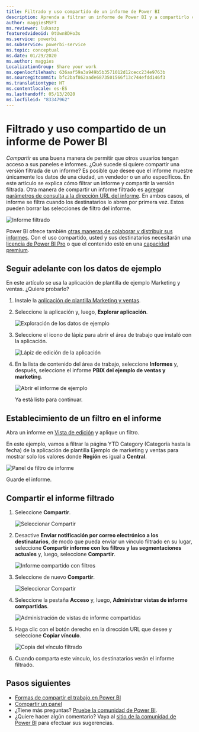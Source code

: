 ```yaml
---
title: Filtrado y uso compartido de un informe de Power BI
description: Aprenda a filtrar un informe de Power BI y a compartirlo con los compañeros de la organización.
author: maggiesMSFT
ms.reviewer: lukaszp
featuredvideoid: 0tUwn8DHo3s
ms.service: powerbi
ms.subservice: powerbi-service
ms.topic: conceptual
ms.date: 01/29/2020
ms.author: maggies
LocalizationGroup: Share your work
ms.openlocfilehash: 636aaf59a3a949b5b3571012d12cecc234e9763b
ms.sourcegitcommit: bfc2baf862aade6873501566f13c744efdd146f3
ms.translationtype: HT
ms.contentlocale: es-ES
ms.lasthandoff: 05/13/2020
ms.locfileid: "83347962"
---
```

# <a name="filter-and-share-a-power-bi-report"></a>Filtrado y uso compartido de un informe de Power BI
*Compartir* es una buena manera de permitir que otros usuarios tengan acceso a sus paneles e informes. ¿Qué sucede si quiere compartir una versión filtrada de un informe? Es posible que desee que el informe muestre únicamente los datos de una ciudad, un vendedor o un año específicos. En este artículo se explica cómo filtrar un informe y compartir la versión filtrada. Otra manera de compartir un informe filtrado es [agregar parámetros de consulta a la dirección URL del informe](service-url-filters.md). En ambos casos, el informe se filtra cuando los destinatarios lo abren por primera vez. Estos pueden borrar las selecciones de filtro del informe.

![Informe filtrado](media/service-share-reports/power-bi-share-filter-pane-report.png)

Power BI ofrece también [otras maneras de colaborar y distribuir sus informes](service-how-to-collaborate-distribute-dashboards-reports.md). Con el uso compartido, usted y sus destinatarios necesitarán una [licencia de Power BI Pro](../fundamentals/service-features-license-type.md) o que el contenido esté en una [capacidad premium](../admin/service-premium-what-is.md). 

## <a name="follow-along-with-sample-data"></a>Seguir adelante con los datos de ejemplo

En este artículo se usa la aplicación de plantilla de ejemplo Marketing y ventas. ¿Quiere probarlo? 

1. Instale la [aplicación de plantilla Marketing y ventas](https://appsource.microsoft.com/product/power-bi/microsoft-retail-analysis-sample.salesandmarketingsample?tab=Overview).
2. Seleccione la aplicación y, luego, **Explorar aplicación**.

   ![Exploración de los datos de ejemplo](media/service-share-reports/power-bi-sample-explore-data.png)

3. Seleccione el icono de lápiz para abrir el área de trabajo que instaló con la aplicación.

    ![Lápiz de edición de la aplicación](media/service-share-reports/power-bi-edit-pencil-app.png)

4. En la lista de contenido del área de trabajo, seleccione **Informes** y, después, seleccione el informe **PBIX del ejemplo de ventas y marketing**.

    ![Abrir el informe de ejemplo](media/service-share-reports/power-bi-open-sample-report.png)

    Ya está listo para continuar.

## <a name="set-a-filter-in-the-report"></a>Establecimiento de un filtro en el informe

Abra un informe en [Vista de edición](../consumer/end-user-reading-view.md) y aplique un filtro.

En este ejemplo, vamos a filtrar la página YTD Category (Categoría hasta la fecha) de la aplicación de plantilla Ejemplo de marketing y ventas para mostrar solo los valores donde **Región** es igual a **Central**. 
 
![Panel de filtro de informe](media/service-share-reports/power-bi-share-report-filter.png)

Guarde el informe.

## <a name="share-the-filtered-report"></a>Compartir el informe filtrado

1. Seleccione **Compartir**.

   ![Seleccionar Compartir](media/service-share-reports/power-bi-share.png)

2. Desactive **Enviar notificación por correo electrónico a los destinatarios**, de modo que pueda enviar un vínculo filtrado en su lugar, seleccione **Compartir informe con los filtros y las segmentaciones actuales** y, luego, seleccione **Compartir**.

    ![Informe compartido con filtros](media/service-share-reports/power-bi-share-with-filters.png)

4. Seleccione de nuevo **Compartir**.

   ![Seleccionar Compartir](media/service-share-reports/power-bi-share.png)

5. Seleccione la pestaña **Acceso** y, luego, **Administrar vistas de informe compartidas**.

    ![Administración de vistas de informe compartidas](media/service-share-reports/power-bi-manage-shared-report-views.png)

6. Haga clic con el botón derecho en la dirección URL que desee y seleccione **Copiar vínculo**.

    ![Copia del vínculo filtrado](media/service-share-reports/power-bi-copy-filtered-link.png)

7. Cuando comparta este vínculo, los destinatarios verán el informe filtrado. 


## <a name="next-steps"></a>Pasos siguientes
* [Formas de compartir el trabajo en Power BI](service-how-to-collaborate-distribute-dashboards-reports.md)
* [Compartir un panel](service-share-dashboards.md)
* ¿Tiene más preguntas? [Pruebe la comunidad de Power BI](https://community.powerbi.com/).
* ¿Quiere hacer algún comentario? Vaya al [sitio de la comunidad de Power BI](https://community.powerbi.com/) para efectuar sus sugerencias.
